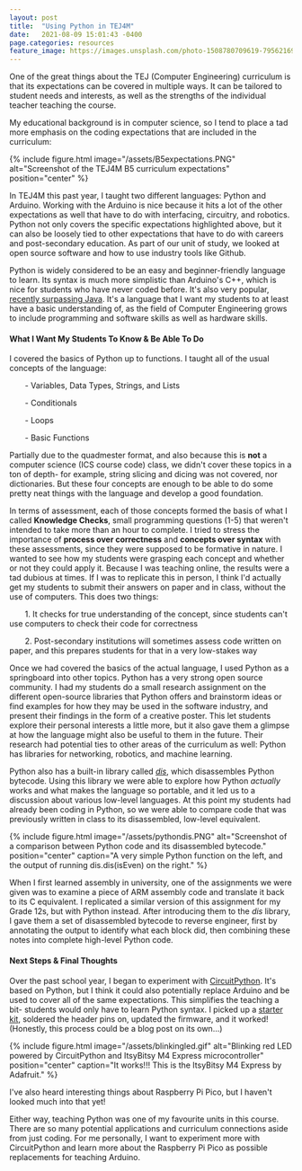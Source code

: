 ```yaml
---
layout: post
title:  "Using Python in TEJ4M"
date:   2021-08-09 15:01:43 -0400
page.categories: resources
feature_image: https://images.unsplash.com/photo-1508780709619-79562169bc64?ixlib=rb-1.2.1&ixid=MnwxMjA3fDB8MHxwaG90by1wYWdlfHx8fGVufDB8fHx8&auto=format&fit=crop&w=1050&q=80
---
```


One of the great things about the TEJ (Computer Engineering) curriculum is that its expectations can be covered in multiple ways. It can be tailored to student needs and interests, as well as the strengths of the individual teacher teaching the course.

My educational background is in computer science, so I tend to place a tad more emphasis on the coding expectations that are included in the 
curriculum:

{% include figure.html image="/assets/B5expectations.PNG" alt="Screenshot of the TEJ4M B5 curriculum expectations" position="center" %}

In TEJ4M this past year, I taught two different languages: Python and Arduino. Working with the Arduino is nice because it hits a lot of the other expectations as well that have to do with interfacing, circuitry, and robotics. Python not only covers the specific expectations highlighted above, but it can also be loosely tied to other expectations that have to do with careers and post-secondary education. As part of our unit of study, we looked at open source software and how to use industry tools like Github.

Python is widely considered to be an easy and beginner-friendly language to learn. Its syntax is much more simplistic than Arduino's C++, which is nice for students who have never coded before. It's also very popular, [recently surpassing Java](https://redmonk.com/rstephens/2021/08/05/top-20-june-2021/). It's a language that I want my students to at least have a basic understanding of, as the field of Computer Engineering grows to include programming and software skills as well as hardware skills.

#### What I Want My Students To Know & Be Able To Do

I covered the basics of Python up to functions. I taught all of the usual concepts of the language:

&nbsp;&nbsp;&nbsp;&nbsp;&nbsp;&nbsp; - Variables, Data Types, Strings, and Lists

&nbsp;&nbsp;&nbsp;&nbsp;&nbsp;&nbsp; - Conditionals

&nbsp;&nbsp;&nbsp;&nbsp;&nbsp;&nbsp; - Loops

&nbsp;&nbsp;&nbsp;&nbsp;&nbsp;&nbsp; - Basic Functions

Partially due to the quadmester format, and also because this is __not__ a computer science (ICS course code) class, we didn't cover these topics in a ton of depth- for example, string slicing and dicing was not covered, nor dictionaries. But these four concepts are enough to be able to do some pretty neat things with the language and develop a good foundation.

In terms of assessment, each of those concepts formed the basis of what I called __Knowledge Checks__, small programming questions (1-5) that weren't intended to take more than an hour to complete. I tried to stress the importance of __process over correctness__ and __concepts over syntax__ with these assessments, since they were supposed to be formative in nature. I wanted to see how my students were grasping each concept and whether or not they could apply it. Because I was teaching online, the results were a tad dubious at times. If I was to replicate this in person, I think I'd actually get my students to submit their answers on paper and in class, without the use of computers. This does two things:

&nbsp;&nbsp;&nbsp;&nbsp;&nbsp;&nbsp; 1. It checks for true understanding of the concept, since students can't use computers to check their code for correctness

&nbsp;&nbsp;&nbsp;&nbsp;&nbsp;&nbsp; 2. Post-secondary institutions will sometimes assess code written on paper, and this prepares students for that in a very low-stakes way

Once we had covered the basics of the actual language, I used Python as a springboard into other topics. Python has a very strong open source community. I had my students do a small research assignment on the different open-source libraries that Python offers and brainstorm ideas or find examples for how they may be used in the software industry, and present their findings in the form of a creative poster. This let students explore their personal interests a little more, but it also gave them a glimpse at how the language might also be useful to them in the future. Their research had potential ties to other areas of the curriculum as well: Python has libraries for networking, robotics, and machine learning.

Python also has a built-in library called [_dis_](https://docs.python.org/3/library/dis.html), which disassembles Python bytecode. Using this library we were able to explore how Python _actually_ works and what makes the language so portable, and it led us to a discussion about various low-level languages. At this point my students had already been coding in Python, so we were able to compare code that was previously written in class to its disassembled, low-level equivalent.

{% include figure.html image="/assets/pythondis.PNG" alt="Screenshot of a comparison between Python code and its disassembled bytecode." position="center" caption="A very simple Python function on the left, and the output of running dis.dis(isEven) on the right." %}

When I first learned assembly in university, one of the assignments we were given was to examine a piece of ARM assembly code and translate it back to its C equivalent. I replicated a similar version of this assignment for my Grade 12s, but with Python instead. After introducing them to the _dis_ library, I gave them a set of disassembled bytecode to reverse engineer, first by annotating the output to identify what each block did, then combining these notes into complete high-level Python code.

#### Next Steps & Final Thoughts

Over the past school year, I began to experiment with [CircuitPython](https://circuitpython.org/). It's based on Python, but I think it could also potentially replace Arduino and be used to cover all of the same expectations. This simplifies the teaching a bit- students would only have to learn Python syntax. I picked up a [starter kit](https://www.adafruit.com/product/4028), soldered the header pins on, updated the firmware, and it worked! (Honestly, this process could be a blog post on its own...)

{% include figure.html image="/assets/blinkingled.gif" alt="Blinking red LED powered by CircuitPython and ItsyBitsy M4 Express microcontroller" position="center" caption="It works!!! This is the ItsyBitsy M4 Express by Adafruit." %}

I've also heard interesting things about Raspberry Pi Pico, but I haven't looked much into that yet!

Either way, teaching Python was one of my favourite units in this course. There are so many potential applications and curriculum connections aside from just coding. For me personally, I want to experiment more with CircuitPython and learn more about the Raspberry Pi Pico as possible replacements for teaching Arduino. 